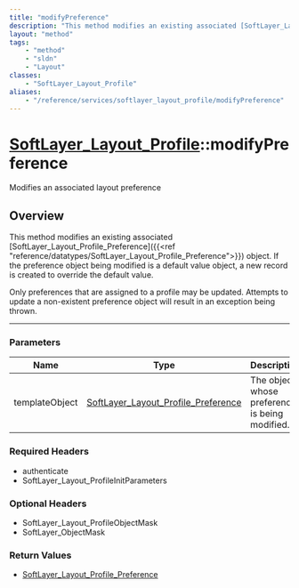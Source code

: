 ```yaml
---
title: "modifyPreference"
description: "This method modifies an existing associated [SoftLayer_Layout_Profile_Preference]({{<ref 'reference/datatypes/SoftLayer_... "
layout: "method"
tags:
    - "method"
    - "sldn"
    - "Layout"
classes:
    - "SoftLayer_Layout_Profile"
aliases:
    - "/reference/services/softlayer_layout_profile/modifyPreference"
---
```

# [SoftLayer_Layout_Profile](/reference/services/SoftLayer_Layout_Profile)::modifyPreference


Modifies an associated layout preference


## Overview 
This method modifies an existing associated [SoftLayer_Layout_Profile_Preference]({{<ref "reference/datatypes/SoftLayer_Layout_Profile_Preference">}}) object. If the preference object being modified is a default value object, a new record is created to override the default value. 

Only preferences that are assigned to a profile may be updated. Attempts to update a non-existent preference object will result in an exception being thrown. 

-----

### Parameters 
|Name | Type | Description |
| --- | --- | --- |
|templateObject| <a href='/reference/datatypes/SoftLayer_Layout_Profile_Preference'>SoftLayer_Layout_Profile_Preference </a>| The object whose preference is being modified.|


### Required Headers
* authenticate
* SoftLayer_Layout_ProfileInitParameters


### Optional Headers
* SoftLayer_Layout_ProfileObjectMask
* SoftLayer_ObjectMask

### Return Values
* <a href='/reference/datatypes/SoftLayer_Layout_Profile_Preference'>SoftLayer_Layout_Profile_Preference </a>




